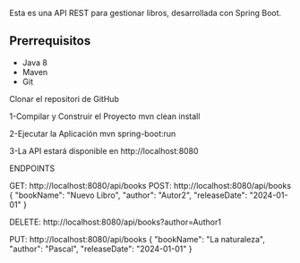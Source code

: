 Esta es una API REST para gestionar libros, desarrollada con Spring Boot.

## Prerrequisitos

- Java 8
- Maven
- Git

Clonar el repositori de GitHub

1-Compilar y Construir el Proyecto
mvn clean install

2-Ejecutar la Aplicación
mvn spring-boot:run

3-La API estará disponible en http://localhost:8080

ENDPOINTS

GET: http://localhost:8080/api/books
POST: http://localhost:8080/api/books
{
    "bookName": "Nuevo Libro",
    "author": "Autor2",
    "releaseDate": "2024-01-01"
}

DELETE: http://localhost:8080/api/books?author=Author1

PUT: http://localhost:8080/api/books
{
    "bookName": "La naturaleza",
    "author": "Pascal",
    "releaseDate": "2024-01-01"
}
